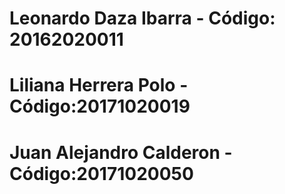 # Leonardo Daza Ibarra - Código: 20162020011
# Liliana Herrera Polo - Código:20171020019
# Juan Alejandro Calderon - Código:20171020050
